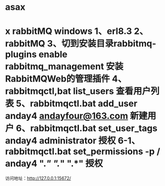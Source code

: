 # asax
x
rabbitMQ windows
1、erl8.3
2、rabbitMQ
3、切到安装目录rabbitmq-plugins enable rabbitmq_management 安装 RabbitMQWeb的管理插件
4、rabbitmqctl,bat list_users 查看用户列表
5、rabbitmqctl.bat add_user anday4 andayfour@163.com 新建用户
6、rabbitmqctl.bat set_user_tags anday4 administrator 授权
6-1、rabbitmqctl.bat set_permissions -p / anday4 ".*" ".*" ".*" 授权
=======
访问地址：http://127.0.0.1:15672/
